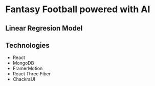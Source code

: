 # Fantasy Football powered with AI

## Linear Regresion Model

## Technologies
- React
- MongoDB
- FramerMotion
- React Three Fiber
- ChackraUI
